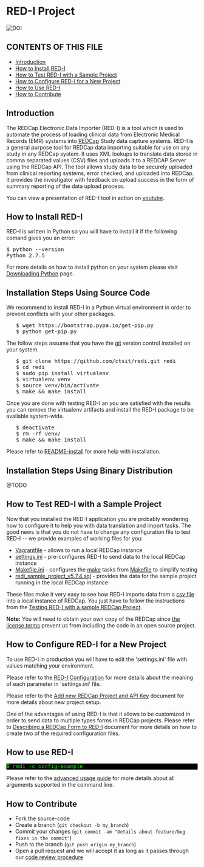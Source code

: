 # RED-I Project

![DOI](https://zenodo.org/badge/doi/10.5281/zenodo.10014.png ".")

CONTENTS OF THIS FILE
---------------------

 * [Introduction](#introduction)
 * [How to Install RED-I](#how-to-install-red-i)
 * [How to Test RED-I with a Sample Project](#how-to-test-red-i-with-a-sample-project)
 * [How to Configure RED-I for a New Project](#how-to-configure-red-i-for-a-new-project)
 * [How to Use RED-I](#how-to-use-red-i)
 * [How to Contribute](#how-to-contribute)

## Introduction

The REDCap Electronic Data Importer (RED-I) is a tool which is used to automate
the process of loading clinical data from Electronic Medical Records (EMR)
systems into [REDCap](http://www.project-redcap.org/) Study data capture systems.
RED-I is a general purpose tool for REDCap data importing suitable for use on
any study in any REDCap system. It uses XML lookups to translate data stored in
comma separated values (CSV) files and uploads it to a REDCAP Server using the
REDCap API. The tool allows study data to be securely uploaded from clinical
reporting systems, error checked, and uploaded into REDCap. It provides the
investigator with feedback on upload success in the form of summary reporting
of the data upload process.

You can view a presentation of RED-I tool in action on
[youtube](https://www.youtube.com/watch?v=0x04y5SNPL8&feature=youtu.be).

## How to Install RED-I

RED-I is written in Python so you will have to install it if the following
comand gives you an error:
<pre>
$ python --version
Python 2.7.5
</pre>

For more details on how to install python on your system please visit
[Downloading Python](https://wiki.python.org/moin/BeginnersGuide/Download)
page.

## Installation Steps Using Source Code

We recommend to install RED-I in a Python virtual environment in order to
prevent conflicts with your other packages.

<pre>
   $ wget https://bootstrap.pypa.io/get-pip.py
   $ python get-pip.py
</pre>


The follow steps assume that you have the
[git](http://git-scm.com/book/en/Getting-Started-Installing-Git)
version control installed on your system.

<pre>
   $ git clone https://github.com/ctsit/redi.git redi
   $ cd redi
   $ sudo pip install virtualenv
   $ virtualenv venv
   $ source venv/bin/activate
   $ make && make install
</pre>

Once you are done with testing RED-I an you are satisfied with the results
you can remove the virtualenv artifacts and install the RED-I package to be
available system-wide.

<pre>
   $ deactivate
   $ rm -rf venv/
   $ make && make install
</pre>

Please refer to [README-install](doc/README-install.md) for more help with
installation.

## Installation Steps Using Binary Distribution

@TODO

## How to Test RED-I with a Sample Project

Now that you installed the RED-I application you are probably wondering how
to configure it to help you with data translation and import tasks.
The good news is that you do not have to change any configuration file to test
RED-I -- we provide examples of working files for you:

 * [Vagrantfile](vagrant/Vagrantfile) - allows to run a local REDCap instance
 * [settings.ini](config-example/settings.ini) - pre-configures RED-I to send
   data to the local REDCap instance
 * [Makefile.ini](config-example/vagrant-data/Makefile.ini) - configures the
   [make](http://www.gnu.org/software/make/manual/) tasks from
   [Makefile](vagrant/Makefile) to simplify testing
 * [redi\_sample\_project_v5.7.4.sql](config-example/vagrant-data/redi_sample_project_v5.7.4.sql) -
 provides the data for the sample project running in the local REDCap instance

These files make it very easy to see how RED-I imports data from a
[csv file](config-example/synthetic-lab-data.csv) into a local instance of REDCap.
You just have to follow the instructions from the
[Testing RED-I with a sample REDCap Project](vagrant/README.md).

**Note:** You will need to obtain your own copy of the REDCap since
[the license terms](https://redcap.vanderbilt.edu/consortium/participate.php)
prevent us from including the code in an open source project.

## How to Configure RED-I for a New Project

To use RED-I in production you will have to edit the 'settings.ini' file
with values matching your environment.

Please refer to the [RED-I Configuration](doc/redi_configuration.md)
for more details about the meaning of each parameter in 'settings.ini' file.

Please refer to the [Add new REDCap Project and API Key](doc/add_new_redcap_project.md)
document for more details about new project setup.

One of the advantages of using RED-I is that it allows to be customized
in order to send data to multiple types forms in REDCap projects.
Please refer to [Describing a REDCap Form to RED-I](doc/describing_a_redcap_form_to_red-i.md)
document for more details on how to create two of the required configuration
files.

## How to use RED-I

<pre style="background: #000; color: #0f0; font: normal 1em Courier, Andale Mono">
$ redi -c config-example
</pre>

Please refer to the [advanced usage guide](doc/redi_usage.md) for more details
about all arguments supported in the command line.

## How to Contribute

 * Fork the source-code
 * Create a branch (`git checkout -b my_branch`)
 * Commit your changes (`git commit -am "Details about feature/bug fixes in the commit"`)
 * Push to the branch (`git push origin my_branch`)
 * Open a pull request and we will accept it as long as it passes through our
 [code review procedure](doc/code-review-checklist.md)
